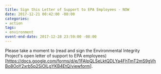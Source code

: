 ```yaml
---
title: Sign this Letter of Support to EPA Employees - NOW
date: 2017-12-21 00:42:00 -08:00
categories:
- action
tags:
- environment
event-end-date: 2017-12-28 23:59:00 -08:00
---
```


Please take a moment to (read and sign the Environmental Integrity Project's open letter of support to EPA employees)[https://docs.google.com/forms/d/e/1FAIpQLSeLktQDLYa4FhTmT2mS9gVhBo8OoY2xrb5p2SiOlLgYKB4EtQ/viewform].